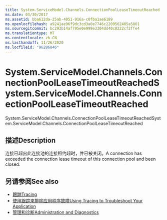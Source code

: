 ```yaml
---
title: System.ServiceModel.Channels.ConnectionPoolLeaseTimeoutReached
ms.date: 03/30/2017
ms.assetid: bba612da-25ab-4051-916a-c0fba1ae6189
ms.openlocfilehash: a9241ae96f9dc3cd3a0e7746c2209562405a5001
ms.sourcegitcommit: bc293b14af795e0e999e3304dd40c0222cf2ffe4
ms.translationtype: MT
ms.contentlocale: zh-CN
ms.lasthandoff: 11/26/2020
ms.locfileid: "96286846"
---
```

# <a name="systemservicemodelchannelsconnectionpoolleasetimeoutreached"></a><span data-ttu-id="854db-102">System.ServiceModel.Channels.ConnectionPoolLeaseTimeoutReached</span><span class="sxs-lookup"><span data-stu-id="854db-102">System.ServiceModel.Channels.ConnectionPoolLeaseTimeoutReached</span></span>

<span data-ttu-id="854db-103">System.ServiceModel.Channels.ConnectionPoolLeaseTimeoutReached</span><span class="sxs-lookup"><span data-stu-id="854db-103">System.ServiceModel.Channels.ConnectionPoolLeaseTimeoutReached</span></span>  
  
## <a name="description"></a><span data-ttu-id="854db-104">描述</span><span class="sxs-lookup"><span data-stu-id="854db-104">Description</span></span>  

 <span data-ttu-id="854db-105">连接已超出此连接池的连接租约超时，并已被关闭。</span><span class="sxs-lookup"><span data-stu-id="854db-105">A connection has exceeded the connection lease timeout of this connection pool and been closed.</span></span>  
  
## <a name="see-also"></a><span data-ttu-id="854db-106">另请参阅</span><span class="sxs-lookup"><span data-stu-id="854db-106">See also</span></span>

- [<span data-ttu-id="854db-107">跟踪</span><span class="sxs-lookup"><span data-stu-id="854db-107">Tracing</span></span>](index.md)
- [<span data-ttu-id="854db-108">使用跟踪来排除应用程序故障</span><span class="sxs-lookup"><span data-stu-id="854db-108">Using Tracing to Troubleshoot Your Application</span></span>](using-tracing-to-troubleshoot-your-application.md)
- [<span data-ttu-id="854db-109">管理和诊断</span><span class="sxs-lookup"><span data-stu-id="854db-109">Administration and Diagnostics</span></span>](../index.md)
